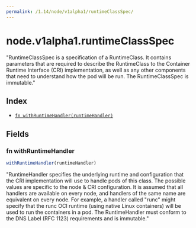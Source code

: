 ```yaml
---
permalink: /1.14/node/v1alpha1/runtimeClassSpec/
---
```


# node.v1alpha1.runtimeClassSpec

"RuntimeClassSpec is a specification of a RuntimeClass. It contains parameters that are required to describe the RuntimeClass to the Container Runtime Interface (CRI) implementation, as well as any other components that need to understand how the pod will be run. The RuntimeClassSpec is immutable."

## Index

* [`fn withRuntimeHandler(runtimeHandler)`](#fn-withruntimehandler)

## Fields

### fn withRuntimeHandler

```ts
withRuntimeHandler(runtimeHandler)
```

"RuntimeHandler specifies the underlying runtime and configuration that the CRI implementation will use to handle pods of this class. The possible values are specific to the node & CRI configuration.  It is assumed that all handlers are available on every node, and handlers of the same name are equivalent on every node. For example, a handler called \"runc\" might specify that the runc OCI runtime (using native Linux containers) will be used to run the containers in a pod. The RuntimeHandler must conform to the DNS Label (RFC 1123) requirements and is immutable."